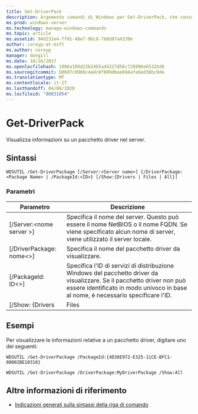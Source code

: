 ```yaml
---
title: Get-DriverPack
description: Argomento comandi di Windows per Get-DriverPack, che consente di visualizzare informazioni su un pacchetto driver nel server.
ms.prod: windows-server
ms.technology: manage-windows-commands
ms.topic: article
ms.assetid: 94d231e4-ff01-48e7-9bc8-7b0d97a4339e
author: coreyp-at-msft
ms.author: coreyp
manager: dongill
ms.date: 10/16/2017
ms.openlocfilehash: 1906a109d22b24b5a44227d56c726996e6532bd6
ms.sourcegitcommit: b00d7c8968c4adc8f699dbee694afe6ed36bc9de
ms.translationtype: MT
ms.contentlocale: it-IT
ms.lasthandoff: 04/08/2020
ms.locfileid: "80831054"
---
```

# <a name="get-driverpackage"></a>Get-DriverPack

Visualizza informazioni su un pacchetto driver nel server.

## <a name="syntax"></a>Sintassi

```
WDSUTIL /Get-DriverPackage [/Server:<Server name>] {/DriverPackage:<Package Name> | /PackageId:<ID>} [/Show:{Drivers | Files | All}]
```

### <a name="parameters"></a>Parametri

|        Parametro         |                                                                           Descrizione                                                                            |
|--------------------------|------------------------------------------------------------------------------------------------------------------------------------------------------------------|
| [/Server:\<nome server >] |              Specifica il nome del server. Questo può essere il nome NetBIOS o il nome FQDN. Se viene specificato alcun nome di server, viene utilizzato il server locale.               |
| [/DriverPackage: nome\<>] |                                                        Specifica il nome del pacchetto driver da visualizzare.                                                         |
|    [/PackageId: ID\<>]    | Specifica l'ID di servizi di distribuzione Windows del pacchetto driver da visualizzare. Se il pacchetto driver non può essere identificato in modo univoco in base al nome, è necessario specificare l'ID. |
|     [/Show: {Drivers     |                                                                              Files                                                                               |

## <a name="examples"></a><a name=BKMK_examples></a>Esempi

Per visualizzare le informazioni relative a un pacchetto driver, digitare uno dei seguenti:
```
WDSUTIL /Get-DriverPackage /PackageId:{4D36E972-E325-11CE-BFC1-08002BE10318}
```
```
WDSUTIL /Get-DriverPackage /DriverPackage:MyDriverPackage /Show:All
```

## <a name="additional-references"></a>Altre informazioni di riferimento

- [Indicazioni generali sulla sintassi della riga di comando](command-line-syntax-key.md)
